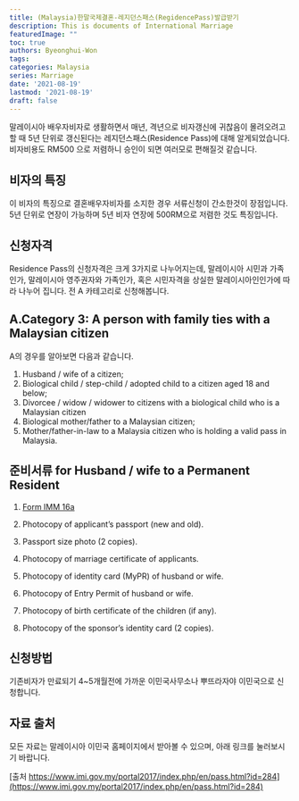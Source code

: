 ```yaml
---
title: (Malaysia)한말국제결혼-레지던스패스(RegidencePass)발급받기
description: This is documents of International Marriage
featuredImage: ""
toc: true
authors: Byeonghui-Won
tags:
categories: Malaysia
series: Marriage
date: '2021-08-19'
lastmod: '2021-08-19'
draft: false
---
```


말레이시아 배우자비자로 생활하면서 매년, 격년으로 비자갱신에 귀찮음이 몰려오려고 할 때 5년 단위로 갱신된다는 레지던스패스(Residence Pass)에 대해 알게되었습니다. 비자비용도 RM500 으로 저렴하니 승인이 되면 여러모로 편해질것 같습니다.  

## 비자의 특징 

이 비자의 특징으로 결혼배우자비자를 소지한 경우 서류신청이 간소한것이 장점입니다. 5년 단위로 연장이 가능하며 5년 비자 연장에 500RM으로 저렴한 것도 특징입니다. 

## 신청자격

Residence Pass의 신청자격은 크게 3가지로 나누어지는데, 말레이시아 시민과 가족인가, 말레이시아 영주권자와 가족인가, 혹은 시민자격을 상실한 말레이시아인인가에 따라 나누어 집니다. 전 A 카테고리로 신청해봅니다. 

## A.Category 3: A person with family ties with a Malaysian citizen

A의 경우를 알아보면 다음과 같습니다. 

1. Husband / wife of a citizen;
2. Biological child / step-child / adopted child to a citizen aged 18 and below;
3. Divorcee / widow / widower to citizens with a biological child who is a Malaysian citizen
4. Biological mother/father to a Malaysian citizen;
5. Mother/father-in-law to a Malaysia citizen who is holding a valid pass in Malaysia.

## 준비서류 for Husband / wife to a Permanent Resident

1. [Form IMM 16a](https://jimlondon.net/wp-content/uploads/2020/09/FORM_16A.pdf)

2. Photocopy of applicant’s passport (new and old).

3. Passport size photo (2 copies).

4. Photocopy of marriage certificate of applicants.

5. Photocopy of identity card (MyPR) of husband or wife.

6. Photocopy of Entry Permit of husband or wife.

7. Photocopy of birth certificate of the children (if any).

8. Photocopy of the sponsor’s identity card (2 copies).

## 신청방법

기존비자가 만료되기 4~5개월전에 가까운 이민국사무소나 뿌뜨라자야 이민국으로 신청합니다. 

## 자료 출처

모든 자료는 말레이시아 이민국 홈페이지에서 받아볼 수 있으며, 아래 링크를 눌러보시기 바랍니다. 

[출처 https://www.imi.gov.my/portal2017/index.php/en/pass.html?id=284](https://www.imi.gov.my/portal2017/index.php/en/pass.html?id=284)


